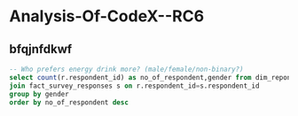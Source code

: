 # Analysis-Of-CodeX--RC6
## bfqjnfdkwf
```sql
-- Who prefers energy drink more? (male/female/non-binary?)
select count(r.respondent_id) as no_of_respondent,gender from dim_repondents r
join fact_survey_responses s on r.respondent_id=s.respondent_id
group by gender
order by no_of_respondent desc
```